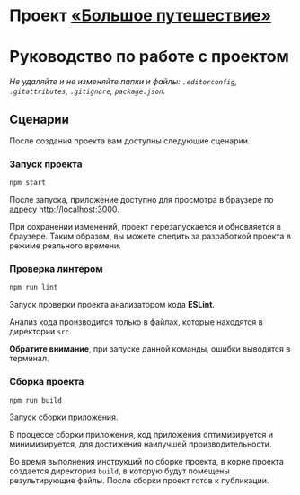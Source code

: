 # Проект [«Большое путешествие»](https://demetr1ss.github.io/big-trip/)

# Руководство по работе с проектом

_Не удаляйте и не изменяйте папки и файлы:_
_`.editorconfig`, `.gitattributes`, `.gitignore`, `package.json`._

## Сценарии

После создания проекта вам доступны следующие сценарии.

### Запуск проекта

```bash
npm start
```

После запуска, приложение доступно для просмотра в браузере по адресу [http://localhost:3000](http://localhost:3000).

При сохранении изменений, проект перезапускается и обновляется в браузере. Таким образом, вы можете следить за разработкой проекта в режиме реального времени.

### Проверка линтером

```bash
npm run lint
```

Запуск проверки проекта анализатором кода **ESLint**.

Анализ кода производится только в файлах, которые находятся в директории `src`.

**Обратите внимание**, при запуске данной команды, ошибки выводятся в терминал.

### Сборка проекта

```bash
npm run build
```

Запуск сборки приложения.

В процессе сборки приложения, код приложения оптимизируется и минимизируется, для достижения наилучшей производительности.

Во время выполнения инструкций по сборке проекта, в корне проекта создается директория `build`, в которую будут помещены результирующие файлы. После сборки проект готов к публикации.
